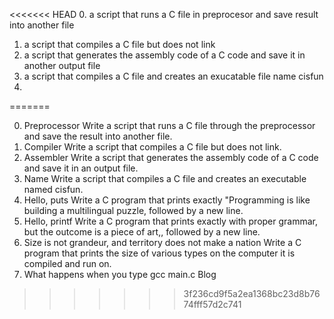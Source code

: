 <<<<<<< HEAD
0. a script that runs a C file in preprocesor and save result into another file
1. a script that compiles a C file but does not link 
2. a script that generates the assembly code of a C code and save it in another output file
3. a script that compiles a C file and creates an exucatable file name cisfun
4.
=======

0. Preprocessor
Write a script that runs a C file through the preprocessor and save the result into another file.
1. Compiler
Write a script that compiles a C file but does not link.
2. Assembler
Write a script that generates the assembly code of a C code and save it in an output file.
3. Name
Write a script that compiles a C file and creates an executable named cisfun.
4. Hello, puts
Write a C program that prints exactly "Programming is like building a multilingual puzzle, followed by a new line.
5. Hello, printf
Write a C program that prints exactly with proper grammar, but the outcome is a piece of art,, followed by a new line.
6. Size is not grandeur, and territory does not make a nation
Write a C program that prints the size of various types on the computer it is compiled and run on.
7. What happens when you type gcc main.c
Blog
>>>>>>> 3f236cd9f5a2ea1368bc23d8b7674fff57d2c741
